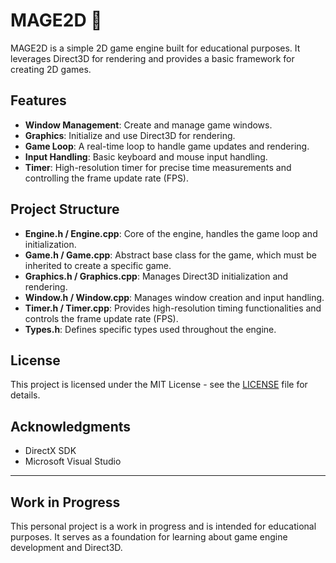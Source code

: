 # MAGE2D 🚧

MAGE2D is a simple 2D game engine built for educational purposes. It leverages Direct3D for rendering and provides a basic framework for creating 2D games.

## Features

- **Window Management**: Create and manage game windows.
- **Graphics**: Initialize and use Direct3D for rendering.
- **Game Loop**: A real-time loop to handle game updates and rendering.
- **Input Handling**: Basic keyboard and mouse input handling.
- **Timer**: High-resolution timer for precise time measurements and controlling the frame update rate (FPS).

## Project Structure

- **Engine.h / Engine.cpp**: Core of the engine, handles the game loop and initialization.
- **Game.h / Game.cpp**: Abstract base class for the game, which must be inherited to create a specific game.
- **Graphics.h / Graphics.cpp**: Manages Direct3D initialization and rendering.
- **Window.h / Window.cpp**: Manages window creation and input handling.
- **Timer.h / Timer.cpp**: Provides high-resolution timing functionalities and controls the frame update rate (FPS).
- **Types.h**: Defines specific types used throughout the engine.

## License

This project is licensed under the MIT License - see the [LICENSE](LICENSE) file for details.

## Acknowledgments

- DirectX SDK
- Microsoft Visual Studio

---

## Work in Progress

This personal project is a work in progress and is intended for educational purposes. It serves as a foundation for learning about game engine development and Direct3D.
